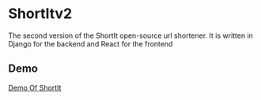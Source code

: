 # ShortItv2
The second version of the ShortIt open-source url shortener. It is written in Django for the backend and React for the frontend

## Demo
[Demo Of ShortIt](https://streamable.com/vjj1c)
